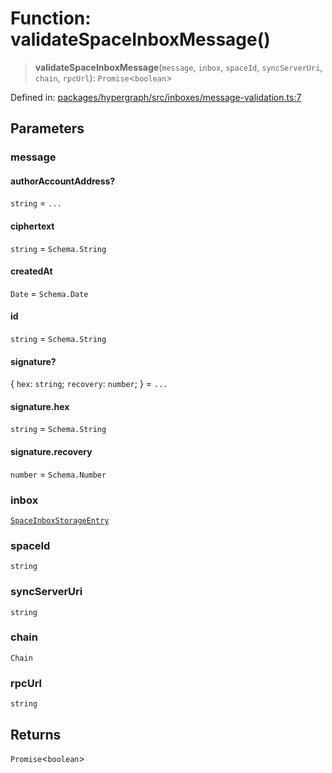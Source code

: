 # Function: validateSpaceInboxMessage()

> **validateSpaceInboxMessage**(`message`, `inbox`, `spaceId`, `syncServerUri`, `chain`, `rpcUrl`): `Promise`\<`boolean`\>

Defined in: [packages/hypergraph/src/inboxes/message-validation.ts:7](https://github.com/hashirpm/hypergraph/blob/ab4ea1cdb9430798142e0d735aac9d31c2cf0ae0/packages/hypergraph/src/inboxes/message-validation.ts#L7)

## Parameters

### message

#### authorAccountAddress?

`string` = `...`

#### ciphertext

`string` = `Schema.String`

#### createdAt

`Date` = `Schema.Date`

#### id

`string` = `Schema.String`

#### signature?

\{ `hex`: `string`; `recovery`: `number`; \} = `...`

#### signature.hex

`string` = `Schema.String`

#### signature.recovery

`number` = `Schema.Number`

### inbox

[`SpaceInboxStorageEntry`](../../../../type-aliases/SpaceInboxStorageEntry.md)

### spaceId

`string`

### syncServerUri

`string`

### chain

`Chain`

### rpcUrl

`string`

## Returns

`Promise`\<`boolean`\>
